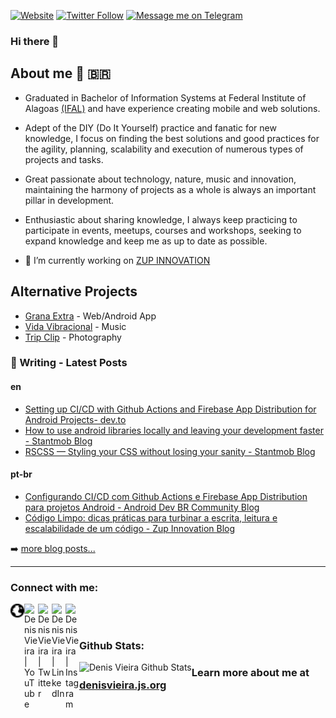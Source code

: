 [![Website](https://img.shields.io/website?label=denisvieira.js.org&style=for-the-badge&url=https%3A%2F%2Fdenisvieira.js.org)](https://denisvieira.js.org/)
[![Twitter Follow](https://img.shields.io/twitter/follow/fromdenisvieira?color=1DA1F2&logo=twitter&style=for-the-badge)](https://twitter.com/intent/follow?original_referer=https%3A%2F%2Fgithub.com%2Fdenisvieira05&screen_name=fromdenisvieira)
[![Message me on Telegram](https://img.shields.io/website?label=Message%20me%20on%20Telegram&style=for-the-badge&logo=telegram&url=https%3A%2F%2Ft.me/denisvieira)](https://t.me/denisvieira)


### Hi there 👋

## About me 👨 🇧🇷

- Graduated in Bachelor of Information Systems at Federal Institute of Alagoas [(IFAL)](https://www2.ifal.edu.br/) and have experience creating mobile and web solutions.
- Adept of the DIY (Do It Yourself) practice and fanatic for new knowledge, I focus on finding the best solutions and good practices for the agility, planning, scalability and execution of numerous types of projects and tasks.
- Great passionate about technology, nature, music and innovation, maintaining the harmony of projects as a whole is always an important pillar in development.
- Enthusiastic about sharing knowledge, I always keep practicing to participate in events, meetups, courses and workshops, seeking to expand knowledge and keep me as up to date as possible.

- 🔭 I’m currently working on [ZUP INNOVATION](https://www.zup.com.br/)

## Alternative Projects

- [Grana Extra](https://many.link/granaextra) - Web/Android App
- [Vida Vibracional](https://www.linktree.com.br/vidavibracional) - Music
- [Trip Clip](https://www.instagram.com/br.tripclip/) - Photography

### 📕 Writing - Latest Posts

<!-- BLOG-POST-LIST:START -->
#### en
- [Setting up CI/CD with Github Actions and Firebase App Distribution for Android Projects- dev.to](https://dev.to/denisvieira05/setting-up-ci-cd-with-github-actions-and-firebase-app-distribution-for-android-projects-4en5)
- [How to use android libraries locally and leaving your development faster - Stantmob Blog](https://medium.com/stantmob/how-to-use-android-libraries-locally-and-leaving-your-development-more-fast-47ef921c6dd9)
- [RSCSS — Styling your CSS without losing your sanity - Stantmob Blog](https://medium.com/stantmob/how-to-use-android-libraries-locally-and-leaving-your-development-more-fast-47ef921c6dd9)

#### pt-br
- [Configurando CI/CD com Github Actions e Firebase App Distribution para projetos Android - Android Dev BR Community Blog](https://medium.com/android-dev-br/configurando-ci-cd-com-github-actions-e-firebase-app-distribution-para-projetos-android-8df02096610b)
- [Código Limpo: dicas práticas para turbinar a escrita, leitura e escalabilidade de um código - Zup Innovation Blog](https://www.zup.com.br/blog/codigo-limpo-dicas-praticas)
<!-- BLOG-POST-LIST:END -->

➡️ [more blog posts...](https://medium.com/@denisvieira)

---

### Connect with me:

[<img align="left" alt="denisvieira.js.org" width="22px" src="https://raw.githubusercontent.com/iconic/open-iconic/master/svg/globe.svg" />][website]
[<img align="left" alt="Denis Vieira | YouTube" width="22px" src="https://cdn.jsdelivr.net/npm/simple-icons@v3/icons/youtube.svg" />][youtube]
[<img align="left" alt="Denis Vieira | Twitter" width="22px" src="https://cdn.jsdelivr.net/npm/simple-icons@v3/icons/twitter.svg" />][twitter]
[<img align="left" alt="Denis Vieira | LinkedIn" width="22px" src="https://cdn.jsdelivr.net/npm/simple-icons@v3/icons/linkedin.svg" />][linkedin]
[<img align="left" alt="Denis Vieira | Instagram" width="22px" src="https://cdn.jsdelivr.net/npm/simple-icons@v3/icons/instagram.svg" />][instagram]

<br/>
<br/>

### Github Stats:

<img align="left" alt="Denis Vieira Github Stats" src="https://github-readme-stats.codestackr.vercel.app/api?username=denisvieira05&show_icons=true&hide_border=true" />


### Learn more about me at [denisvieira.js.org](https://denisvieira.js.org/)


[website]: https://denisvieira.js.org
[twitter]: https://twitter.com/fromdenisvieira
[youtube]: https://www.youtube.com/channel/UCI1gAHY7dcVzEPoEo12ObfA?
[instagram]: https://instagram.com/denisvieira05
[linkedin]: https://linkedin.com/in/fromdenisvieira
